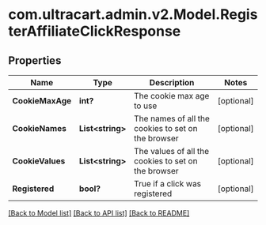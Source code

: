 # com.ultracart.admin.v2.Model.RegisterAffiliateClickResponse
## Properties

Name | Type | Description | Notes
------------ | ------------- | ------------- | -------------
**CookieMaxAge** | **int?** | The cookie max age to use | [optional] 
**CookieNames** | **List&lt;string&gt;** | The names of all the cookies to set on the browser | [optional] 
**CookieValues** | **List&lt;string&gt;** | The values of all the cookies to set on the browser | [optional] 
**Registered** | **bool?** | True if a click was registered | [optional] 


[[Back to Model list]](../README.md#documentation-for-models) [[Back to API list]](../README.md#documentation-for-api-endpoints) [[Back to README]](../README.md)

